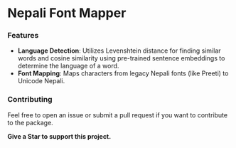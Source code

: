 # Nepali Font Mapper

### Features

- **Language Detection**: Utilizes Levenshtein distance for finding similar words and cosine similarity using pre-trained sentence embeddings to determine the language of a word.
- **Font Mapping**: Maps characters from legacy Nepali fonts (like Preeti) to Unicode Nepali.

### Contributing

Feel free to open an issue or submit a pull request if you want to contribute to the package.

**Give a Star to support this project.**